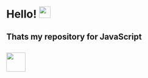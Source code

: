 <h1>Hello!  </a><img src="https://emoji.discadia.com/emojis/92c0241e-f8ae-47c6-9b1c-49aab7d9d541.GIF" width="30"> </h1>
<h2>  Thats my repository for JavaScript <h2>
<img src="https://upload.wikimedia.org/wikipedia/commons/6/6a/JavaScript-logo.png" width="50px">